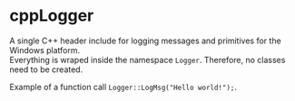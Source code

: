 # cppLogger
A single C++ header include for logging messages and primitives for the Windows platform.  
Everything is wraped inside the namespace `Logger`. Therefore, no classes need to be created.  

Example of a function call `Logger::LogMsg("Hello world!");`.
